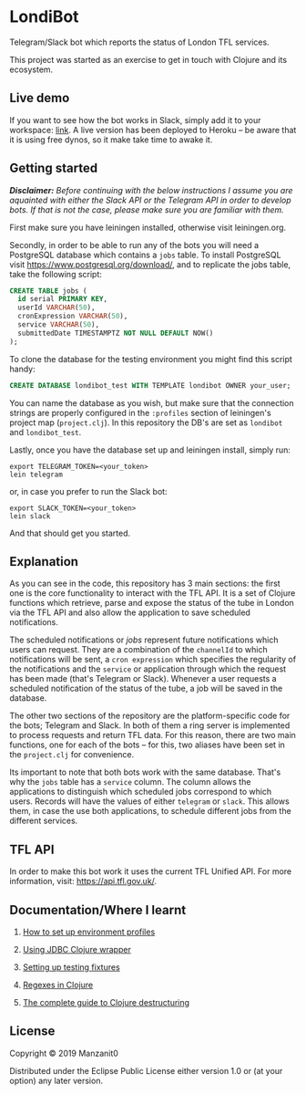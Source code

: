 # LondiBot

Telegram/Slack bot which reports the status of London TFL services.

This project was started as an exercise to get in touch with Clojure and its ecosystem.

## Live demo

If you want to see how the bot works in Slack, simply add it to your workspace: [link](https://slack.com/oauth/authorize?client_id=2225972970.533137885794&scope=incoming-webhook,commands,bot,users:read,chat:write:bot,groups:read,channels:read,im:read,mpim:read,users:read.email,channels:write). A live version has been deployed to Heroku – be aware that it is using free dynos, so it make take time to awake it.

## Getting started

_**Disclaimer:** Before continuing with the below instructions I assume you are aquainted with either the Slack API or the Telegram API in order to develop bots. If that is not the case, please make sure you are familiar with them._

First make sure you have leiningen installed, otherwise visit leiningen.org.

Secondly, in order to be able to run any of the bots you will need a PostgreSQL database which contains a `jobs` table. To install PostgreSQL visit https://www.postgresql.org/download/, and to replicate the jobs table, take the following script:

```sql
CREATE TABLE jobs (
  id serial PRIMARY KEY, 
  userId VARCHAR(50), 
  cronExpression VARCHAR(50), 
  service VARCHAR(50), 
  submittedDate TIMESTAMPTZ NOT NULL DEFAULT NOW()
);
```

To clone the database for the testing environment you might find this script handy:

```SQL
CREATE DATABASE londibot_test WITH TEMPLATE londibot OWNER your_user;
```

You can name the database as you wish, but make sure that the connection strings are properly configured in the `:profiles` section of leiningen's project map (`project.clj`). In this repository the DB's are set as `londibot` and `londibot_test`.

Lastly, once you have the database set up and leiningen install, simply run:

```
export TELEGRAM_TOKEN=<your_token>
lein telegram
```

or, in case you prefer to run the Slack bot:

```
export SLACK_TOKEN=<your_token>
lein slack
```

And that should get you started.

## Explanation

As you can see in the code, this repository has 3 main sections: the first one is the core functionality to interact with the TFL API. It is a set of Clojure functions which retrieve, parse and expose the status of the tube in London via the TFL API and also allow the application to save scheduled notifications.

The scheduled notifications or *jobs* represent future notifications which users can request. They are a combination of the `channelId` to which notifications will be sent, a `cron expression` which specifies the regularity of the notifications and the `service` or application through which the request has been made (that's Telegram or Slack). Whenever a user requests a scheduled notification of the status of the tube, a job will be saved in the database.

The other two sections of the repository are the platform-specific code for the bots; Telegram and Slack. In both of them a ring server is implemented to process requests and return TFL data. For this reason, there are two main functions, one for each of the bots – for this, two aliases have been set in the `project.clj` for convenience.

Its important to note that both bots work with the same database. That's why the `jobs` table has a `service` column. The column allows the applications to distinguish which scheduled jobs correspond to which users. Records will have the values of either `telegram` or `slack`. This allows them, in case the use both applications, to schedule different jobs from the different services.

## TFL API

In order to make this bot work it uses the current TFL Unified API. For more information, visit: https://api.tfl.gov.uk/.

## Documentation/Where I learnt

1. [How to set up environment profiles](https://8thlight.com/blog/kevin-buchanan/2014/12/08/organizing-your-clojure-environment-and-logs-with-leiningen.html)

2. [Using JDBC Clojure wrapper](http://clojure-doc.org/articles/ecosystem/java_jdbc/using_sql.html)

3. [Setting up testing fixtures](http://thornydev.blogspot.com/2012/09/before-and-after-logic-in-clojuretest.html)

4. [Regexes in Clojure](https://lispcast.com/clojure-regex/)

5. [The complete guide to Clojure destructuring](http://blog.brunobonacci.com/2014/11/16/clojure-complete-guide-to-destructuring)

## License

Copyright © 2019 Manzanit0

Distributed under the Eclipse Public License either version 1.0 or (at
your option) any later version.
